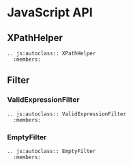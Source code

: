 # JavaScript API
## XPathHelper
```{eval-rst}
.. js:autoclass:: XPathHelper
  :members:
```

## Filter

### ValidExpressionFilter
```{eval-rst}
.. js:autoclass:: ValidExpressionFilter
  :members:
```
### EmptyFilter
```{eval-rst}
.. js:autoclass:: EmptyFilter
  :members:
```